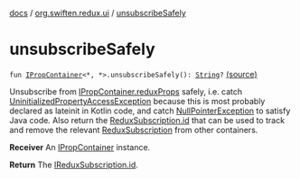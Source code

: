 [docs](../index.md) / [org.swiften.redux.ui](index.md) / [unsubscribeSafely](./unsubscribe-safely.md)

# unsubscribeSafely

`fun `[`IPropContainer`](-i-prop-container/index.md)`<*, *>.unsubscribeSafely(): `[`String`](https://kotlinlang.org/api/latest/jvm/stdlib/kotlin/-string/index.html)`?` [(source)](https://github.com/protoman92/KotlinRedux/tree/master/common/common-ui/src/main/kotlin/org/swiften/redux/ui/Injector.kt#L238)

Unsubscribe from [IPropContainer.reduxProps](-i-prop-container/redux-props.md) safely, i.e. catch
[UninitializedPropertyAccessException](#) because this is most probably declared as lateinit in
Kotlin code, and catch [NullPointerException](http://docs.oracle.com/javase/6/docs/api/java/lang/NullPointerException.html) to satisfy Java code. Also return the
[ReduxSubscription.id](../org.swiften.redux.core/-redux-subscription/id.md) that can be used to track and remove the relevant [ReduxSubscription](../org.swiften.redux.core/-redux-subscription/index.md)
from other containers.

**Receiver**
An [IPropContainer](-i-prop-container/index.md) instance.

**Return**
The [IReduxSubscription.id](../org.swiften.redux.core/-i-redux-subscription/id.md).

